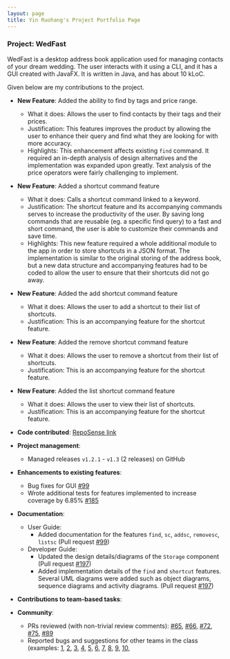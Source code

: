 ```yaml
---
layout: page
title: Yin Ruohang's Project Portfolio Page
---
```


### Project: WedFast

WedFast is a desktop address book application used for managing contacts of your dream wedding. The user interacts with
it using a CLI, and it has a GUI created with JavaFX. It is written in Java, and has about 10 kLoC.

Given below are my contributions to the project.

* **New Feature**: Added the ability to find by tags and price range.
  * What it does: Allows the user to find contacts by their tags and their prices.
  * Justification: This features improves the product by allowing the user to enhance their query and find what they are looking for with more accuracy. 
  * Highlights: This enhancement affects existing `find` command. It required an in-depth analysis of design alternatives and the implementation was expanded upon greatly. Text analysis of the price operators were fairly challenging to implement.  

* **New Feature**: Added a shortcut command feature
  * What it does: Calls a shortcut command linked to a keyword.
  * Justification: The shortcut feature and its accompanying commands serves to increase the productivity of the user. By saving long commands that are reusable (eg. a specific find query) to a fast and short command, the user is able to customize their commands and save time.
  * Highlights: This new feature required a whole additional module to the app in order to store shortcuts in a JSON format. The implementation is similar to the original storing of the address book, but a new data structure and accompanying features had to be coded to allow the user to ensure that their shortcuts did not go away. 

* **New Feature**: Added the add shortcut command feature
  * What it does: Allows the user to add a shortcut to their list of shortcuts.
  * Justification: This is an accompanying feature for the shortcut feature. 

* **New Feature**: Added the remove shortcut command feature
  * What it does: Allows the user to remove a shortcut from their list of shortcuts.
  * Justification: This is an accompanying feature for the shortcut feature. 

* **New Feature**: Added the list shortcut command feature
  * What it does: Allows the user to view their list of shortcuts.
  * Justification: This is an accompanying feature for the shortcut feature. 

* **Code contributed**: [RepoSense link](https://nus-cs2103-ay2122s1.github.io/tp-dashboard/?search=w10-4&sort=groupTitle&sortWithin=title&timeframe=commit&mergegroup=&groupSelect=groupByAuthors&breakdown=true&checkedFileTypes=docs~functional-code~test-code~other&since=2021-09-17&tabOpen=true&tabType=authorship&tabAuthor=yin72257&tabRepo=AY2122S1-CS2103T-W10-4%2Ftp%5Bmaster%5D&authorshipIsMergeGroup=false&authorshipFileTypes=docs~functional-code~test-code~other&authorshipIsBinaryFileTypeChecked=false)

* **Project management**:
  * Managed releases `v1.2.1` - `v1.3` (2 releases) on GitHub

* **Enhancements to existing features**:
  * Bug fixes for GUI [\#99](https://github.com/AY2122S1-CS2103T-W10-4/tp/pull/99)
  * Wrote additional tests for features implemented to increase coverage by 6.85% [\#185](https://github.com/AY2122S1-CS2103T-W10-4/tp/pull/185)

* **Documentation**:
  * User Guide:
    * Added documentation for the features `find`, `sc`, `addsc`, `removesc`, `listsc`
      (Pull request [\#99](https://github.com/AY2122S1-CS2103T-W10-4/tp/pull/99))
  * Developer Guide:
    * Updated the design details/diagrams of the `Storage` component
      (Pull request [\#197](https://github.com/AY2122S1-CS2103T-W10-4/tp/pull/197))
    * Added implementation details of the `find` and `shortcut` features.
      Several UML diagrams were added such as object diagrams, sequence diagrams and activity diagrams.
      (Pull request [\#197](https://github.com/AY2122S1-CS2103T-W10-4/tp/pull/197))

* **Contributions to team-based tasks**:

* **Community**:
  * PRs reviewed (with non-trivial review comments): [\#65](https://github.com/AY2122S1-CS2103T-W10-4/tp/pull/65), 
    [\#66](https://github.com/AY2122S1-CS2103T-W10-4/tp/pull/66), [\#72](https://github.com/AY2122S1-CS2103T-W10-4/tp/pull/72),
    [\#75](https://github.com/AY2122S1-CS2103T-W10-4/tp/pull/75), [\#89](https://github.com/AY2122S1-CS2103T-W10-4/tp/pull/89)
  * Reported bugs and suggestions for other teams in the class (examples: [1](https://github.com/yin72257/ped/issues/1),
    [2](https://github.com/yin72257/ped/issues/2), [3](https://github.com/yin72257/ped/issues/3), [4](https://github.com/yin72257/ped/issues/4),
    [5](https://github.com/yin72257/ped/issues/5), [6](https://github.com/yin72257/ped/issues/6), [7](https://github.com/yin72257/ped/issues/7),
    [8](https://github.com/yin72257/ped/issues/8), [9](https://github.com/yin72257/ped/issues/9), [10](https://github.com/yin72257/ped/issues/10),
